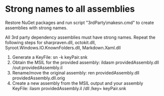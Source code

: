 # Strong names to all assemblies

Restore NuGet packages and run script "3rdParty\makesn.cmd" to create assemblies with strong names.

All 3rd party dependency assemblies must have strong names. Repeat the following steps for sharpraven.dll, octokit.dll, Syroot.Windows.IO.KnownFolders.dll, Markdown.Xaml.dll

1. Generate a KeyFile: sn -k keyPair.snk
2. Obtain the MSIL for the provided assembly: ildasm providedAssembly.dll /out:providedAssembly.il
3. Rename/move the original assembly: ren providedAssembly.dll providedAssembly.dll.orig
4. Create a new assembly from the MSIL output and your assembly KeyFile: ilasm providedAssembly.il /dll /key= keyPair.snk

